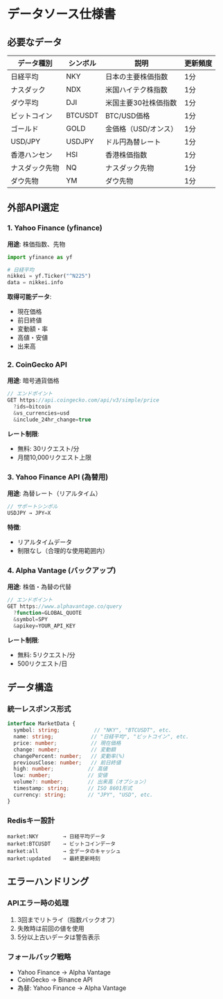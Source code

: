# データソース仕様書

## 必要なデータ

| データ種別 | シンボル | 説明 | 更新頻度 |
|-----------|---------|------|----------|
| 日経平均 | NKY | 日本の主要株価指数 | 1分 |
| ナスダック | NDX | 米国ハイテク株指数 | 1分 |
| ダウ平均 | DJI | 米国主要30社株価指数 | 1分 |
| ビットコイン | BTCUSDT | BTC/USD価格 | 1分 |
| ゴールド | GOLD | 金価格（USD/オンス） | 1分 |
| USD/JPY | USDJPY | ドル円為替レート | 1分 |
| 香港ハンセン | HSI | 香港株価指数 | 1分 |
| ナスダック先物 | NQ | ナスダック先物 | 1分 |
| ダウ先物 | YM | ダウ先物 | 1分 |

## 外部API選定

### 1. Yahoo Finance (yfinance)
**用途**: 株価指数、先物
```python
import yfinance as yf

# 日経平均
nikkei = yf.Ticker("^N225")
data = nikkei.info
```

**取得可能データ**:
- 現在価格
- 前日終値
- 変動額・率
- 高値・安値
- 出来高

### 2. CoinGecko API
**用途**: 暗号通貨価格
```javascript
// エンドポイント
GET https://api.coingecko.com/api/v3/simple/price
  ?ids=bitcoin
  &vs_currencies=usd
  &include_24hr_change=true
```

**レート制限**: 
- 無料: 30リクエスト/分
- 月間10,000リクエスト上限

### 3. Yahoo Finance API (為替用)
**用途**: 為替レート（リアルタイム）
```javascript
// サポートシンボル
USDJPY → JPY=X
```

**特徴**:
- リアルタイムデータ
- 制限なし（合理的な使用範囲内）

### 4. Alpha Vantage (バックアップ)
**用途**: 株価・為替の代替
```javascript
// エンドポイント
GET https://www.alphavantage.co/query
  ?function=GLOBAL_QUOTE
  &symbol=SPY
  &apikey=YOUR_API_KEY
```

**レート制限**:
- 無料: 5リクエスト/分
- 500リクエスト/日

## データ構造

### 統一レスポンス形式
```typescript
interface MarketData {
  symbol: string;           // "NKY", "BTCUSDT", etc.
  name: string;            // "日経平均", "ビットコイン", etc.
  price: number;           // 現在価格
  change: number;          // 変動額
  changePercent: number;   // 変動率(%)
  previousClose: number;   // 前日終値
  high: number;           // 高値
  low: number;            // 安値
  volume?: number;        // 出来高（オプション）
  timestamp: string;      // ISO 8601形式
  currency: string;       // "JPY", "USD", etc.
}
```

### Redisキー設計
```
market:NKY        → 日経平均データ
market:BTCUSDT    → ビットコインデータ
market:all        → 全データのキャッシュ
market:updated    → 最終更新時刻
```

## エラーハンドリング

### APIエラー時の処理
1. 3回までリトライ（指数バックオフ）
2. 失敗時は前回の値を使用
3. 5分以上古いデータは警告表示

### フォールバック戦略
- Yahoo Finance → Alpha Vantage
- CoinGecko → Binance API
- 為替: Yahoo Finance → Alpha Vantage
